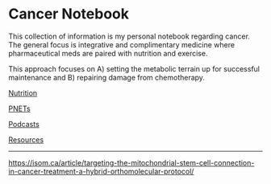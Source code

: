 # Cancer Notebook

This collection of information is my personal notebook regarding cancer.  The general focus is integrative and complimentary medicine where pharmaceutical meds are paired with nutrition and exercise.

This approach focuses on A) setting the metabolic terrain up for successful maintenance and B) repairing damage from chemotherapy.

[Nutrition](nutrition.md)

[PNETs](pnets.md)

[Podcasts](podcasts.md)

[Resources](resources.md)

***

https://isom.ca/article/targeting-the-mitochondrial-stem-cell-connection-in-cancer-treatment-a-hybrid-orthomolecular-protocol/
